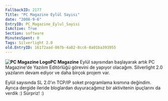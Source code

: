 ```yaml
---
FallbackID: 2177
Title: "PC Magazine Eylül Sayısı"
date: "2008-9-6"
EntryID: PC_Magazine_Eylul_Sayisi
IsActive: True
Section: software
MinutesSpent: 0
Tags: Silverlight 2.0
old.EntryID: 16172aad-867b-4a82-8cc6-8a01ba393955
---
```

**![PC Magazine
Logo](media/PC_Magazine_Eylul_Sayisi/pcmag_logo.gif)PC
Magazine** Eylül sayısından başlayarak artık PC Magazine'de Yazılım
Editörlüğü görevini de yapıyor olacağım. Silverlight 2.0 yazılarım devam
ediyor ve daha birçok projem var.

Eylül sayısında SL 2.0'ın TCP/IP soket programlama kısmına değindim.
Ayrıca dergide ileride bloglardan duyuracağımız bir aktivitenin
ipuçlarını da verdik :) Sürpriz! :)



